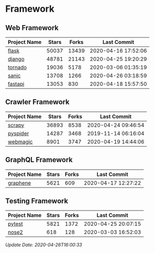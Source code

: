 # Framework

## Web Framework

| Project Name | Stars | Forks | Last Commit |
| ------------ | ----- | ----- | ----------- |
| [flask](https://github.com/pallets/flask) | 50037 | 13439 | 2020-04-16 17:52:06 |
| [django](https://github.com/django/django) | 48781 | 21143 | 2020-04-25 19:20:29 |
| [tornado](https://github.com/tornadoweb/tornado) | 19036 | 5178 | 2020-03-06 01:35:19 |
| [sanic](https://github.com/huge-success/sanic) | 13708 | 1266 | 2020-04-26 03:18:59 |
| [fastapi](https://github.com/tiangolo/fastapi) | 13053 | 830 | 2020-04-18 15:57:50 |

## Crawler Framework

| Project Name | Stars | Forks | Last Commit |
| ------------ | ----- | ----- | ----------- |
| [scrapy](https://github.com/scrapy/scrapy) | 36893 | 8538 | 2020-04-24 09:46:54 |
| [pyspider](https://github.com/binux/pyspider) | 14287 | 3468 | 2019-11-14 06:16:04 |
| [webmagic](https://github.com/code4craft/webmagic) | 8901 | 3747 | 2020-04-19 14:44:06 |

## GraphQL Framework

| Project Name | Stars | Forks | Last Commit |
| ------------ | ----- | ----- | ----------- |
| [graphene](https://github.com/graphql-python/graphene) | 5621 | 609 | 2020-04-17 12:27:22 |

## Testing Framework

| Project Name | Stars | Forks | Last Commit |
| ------------ | ----- | ----- | ----------- |
| [pytest](https://github.com/pytest-dev/pytest) | 5821 | 1372 | 2020-04-25 20:07:15 |
| [nose2](https://github.com/nose-devs/nose2) | 618 | 128 | 2020-03-03 16:52:03 |

*Update Date: 2020-04-26T16:00:33*